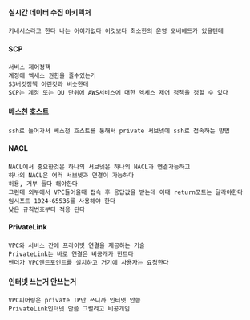 


#### 실시간 데이터 수집 아키텍처 
```
키네시스라고 한다 나는 어이가없다 이것보다 최소한의 운영 오버헤드가 있을텐데 

```


#### SCP
```
서비스 제어정책
계정에 엑세스 권한을 줄수있는거
S3버킷정책 이런것과 비슷한데
SCP는 계정 또는 OU 단위에 AWS서비스에 대한 엑세스 제어 정책을 정할 수 있다
```

#### 베스천 호스트
```
ssh로 들어가서 베스천 호스트를 통해서 private 서브넷에 ssh로 접속하는 방법
```

#### NACL
```
NACL에서 중요한것은 하나의 서브넷은 하나의 NACL과 연결가능하고
하나의 NACL은 여러 서브넷과 연결이 가능하다
허용, 거부 둘다 해야한다
그런데 외부에서 VPC들어올때 접속 후 응답값을 받는데 이때 return포트는 달라야한다
임시포트 1024~65535를 사용해야 한다
낮은 규칙번호부터 적용 된다 
```

#### PrivateLink
```
VPC와 서비스 간에 프라이빗 연결을 제공하는 기술
PrivateLink는 바로 연결은 비공개가 힌트다 
벤더가 VPC엔드포인트를 설치하고 거기에 사용자는 요청한다
```

#### 인터넷 쓰는거 안쓰는거
```
VPC피어링은 private IP만 쓰니까 인터넷 안씀
PrivateLink인터넷 안씀 그럴려고 비공개임
```

